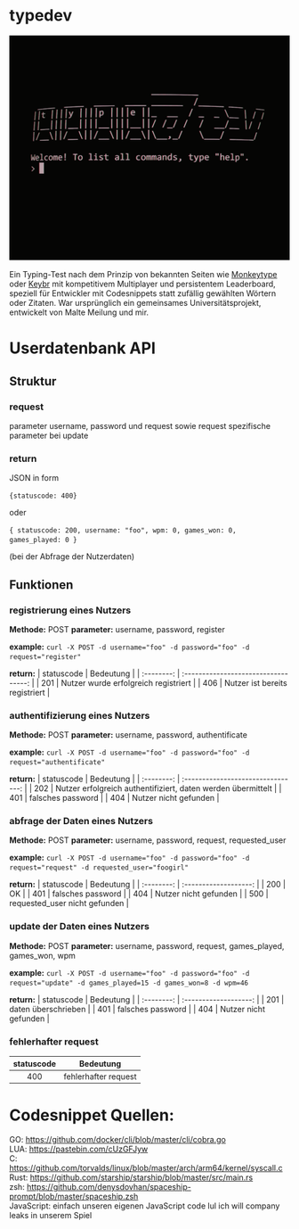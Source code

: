 # typedev

![](images/showcase.gif)

Ein Typing-Test nach dem Prinzip von bekannten Seiten wie [Monkeytype](https://monkeytype.com) oder [Keybr](https://keybr.com) mit kompetitivem Multiplayer und persistentem Leaderboard, speziell für Entwickler mit Codesnippets statt zufällig gewählten Wörtern oder Zitaten. War ursprünglich ein gemeinsames Universitätsprojekt, entwickelt von Malte Meilung und mir.

# Userdatenbank API

## Struktur

### request
parameter username, password und request sowie request spezifische parameter bei update

### return
JSON in form

`{statuscode: 400}`

oder

`{
	statuscode: 200,
	username: "foo",
	wpm: 0,
	games_won: 0,
	games_played: 0
}`

(bei der Abfrage der Nutzerdaten)

## Funktionen
### registrierung eines Nutzers
**Methode:** POST
**parameter:** username, password, register

**example:** `curl -X POST -d username="foo" -d password="foo" -d request="register"`

**return:**
| statuscode | Bedeutung                            | 
| :--------: | :----------------------------------: | 
| 201        | Nutzer wurde erfolgreich registriert | 
| 406        | Nutzer ist bereits registriert       | 

### authentifizierung eines Nutzers
**Methode:** POST
**parameter:** username, password, authentificate

**example:** `curl -X POST -d username="foo" -d password="foo" -d request="authentificate"`

**return:**
| statuscode | Bedeutung                          |
| :--------: | :--------------------------------: |
| 202        | Nutzer erfolgreich authentifiziert, daten werden übermittelt |
| 401        | falsches password                  |
| 404        | Nutzer nicht gefunden              |

### abfrage der Daten eines Nutzers
**Methode:** POST
**parameter:** username, password, request, requested_user

**example:** `curl -X POST -d username="foo" -d password="foo" -d request="request" -d requested_user="foogirl"`

**return:**
| statuscode | Bedeutung             |
| :--------: | :-------------------: |
| 200        | OK                    |
| 401        | falsches password     |
| 404        | Nutzer nicht gefunden |
| 500        | requested_user nicht gefunden |

### update der Daten eines Nutzers
**Methode:** POST
**parameter:** username, password, request, games_played, games_won, wpm

**example:** `curl -X POST -d username="foo" -d password="foo" -d request="update" -d games_played=15 -d games_won=8 -d wpm=46`

**return:**
| statuscode | Bedeutung             |
| :--------: | :-------------------: |
| 201        | daten überschrieben   |
| 401        | falsches password     |
| 404        | Nutzer nicht gefunden |

### fehlerhafter request

| statuscode | Bedeutung            |
| :---------:| :------------------: |
| 400        | fehlerhafter request |

# Codesnippet Quellen:
GO: https://github.com/docker/cli/blob/master/cli/cobra.go  
LUA: https://pastebin.com/cUzGFJyw  
C: https://github.com/torvalds/linux/blob/master/arch/arm64/kernel/syscall.c  
Rust: https://github.com/starship/starship/blob/master/src/main.rs  
zsh: https://github.com/denysdovhan/spaceship-prompt/blob/master/spaceship.zsh  
JavaScript: einfach unseren eigenen JavaScript code lul ich will company leaks in unserem Spiel  
